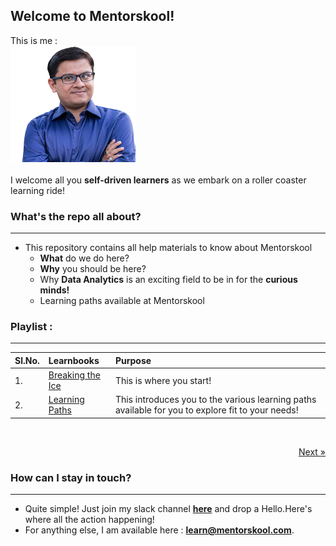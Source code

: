
## Welcome to Mentorskool!

This is me : <br>
![Amit Choudhary](https://github.com/mentorskool/welcome/blob/master/imgs/profile.png?raw=true) <br><br>
I welcome all you **self-driven learners** as we embark on a roller coaster learning ride!

### What's the repo all about?
-------------------------------
* This repository contains all help materials to know about Mentorskool
	* **What** do we do here?
	* **Why** you should be here?
	* Why **Data Analytics** is an exciting field to be in for the **curious minds!**
	* Learning paths available at Mentorskool

### Playlist : 
---------------------

Sl.No.| Learnbooks                    | Purpose             
------|:------------------------------|:-------------
1.|<a href="https://colab.research.google.com/github/mentorskool/welcome/blob/master/learnbooks/breaking-the-ice.ipynb" target="_blank">Breaking the Ice</a> | This is where you start!
2.|<a href="https://colab.research.google.com/github/mentorskool/welcome/blob/master/learnbooks/breaking-the-ice.ipynb" target="_blank">Learning Paths</a> |This introduces you to the various learning paths available for you to explore fit to your needs!

<br>

<a href="#" style="float:right;" >Next &raquo;</a>

<br>

### How can I stay in touch?
-------------------------------------
* Quite simple! Just join my slack channel [**here**](https://bit.ly/2wOTt5w) and drop a Hello.Here's where all the action happening! 
* For anything else, I am available here : **learn@mentorskool.com**.







    